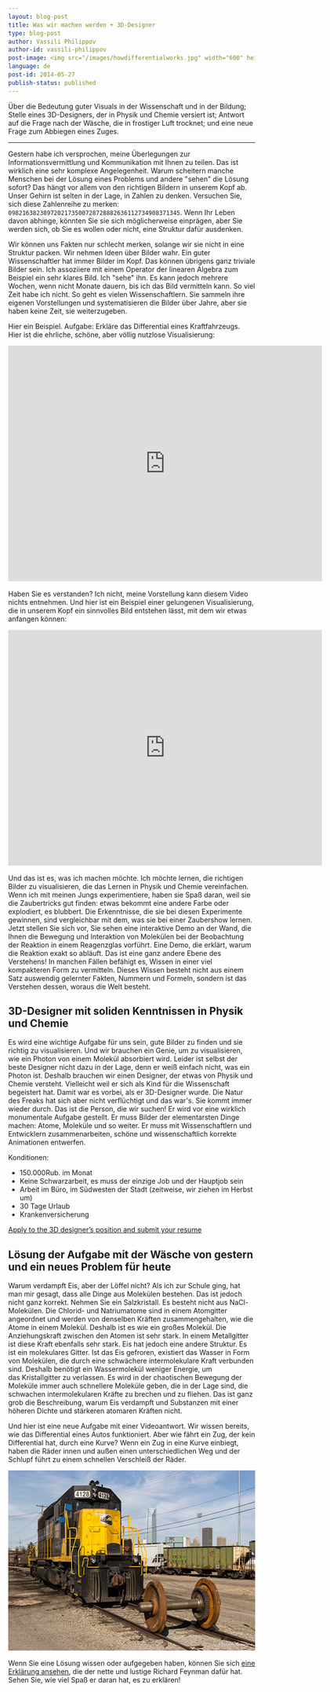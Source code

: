 ```yaml
---
layout: blog-post
title: Was wir machen werden + 3D-Designer
type: blog-post
author: Vassili Philippov
author-id: vassili-philippov
post-image: <img src="/images/howdifferentialworks.jpg" width="600" height="400" alt="How differential works">
language: de
post-id: 2014-05-27
publish-status: published
---
```

Über die Bedeutung guter Visuals in der Wissenschaft und in der Bildung; Stelle eines 3D-Designers, der in Physik und Chemie versiert ist; 
Antwort auf die Frage nach der Wäsche, die in frostiger Luft trocknet; und eine neue Frage zum Abbiegen eines Zuges.
<!-- more -->

---

Gestern habe ich versprochen, meine Überlegungen zur Informationsvermittlung und Kommunikation mit Ihnen zu teilen. Das ist wirklich eine sehr komplexe Angelegenheit. 
Warum scheitern manche Menschen bei der Lösung eines Problems und andere "sehen" die Lösung sofort? Das hängt vor allem von den richtigen 
Bildern in unserem Kopf ab. Unser Gehirn ist selten in der Lage, in Zahlen zu denken. 
Versuchen Sie, sich diese Zahlenreihe zu merken: <code>0982163823897202173500728728882636112734908371345</code>. 
Wenn Ihr Leben davon abhinge, könnten Sie sie sich möglicherweise einprägen, aber Sie werden sich, ob Sie es wollen oder nicht, eine Struktur dafür ausdenken.

Wir können uns Fakten nur schlecht merken, solange wir sie nicht in eine Struktur packen. Wir nehmen Ideen über Bilder wahr. 
Ein guter Wissenschaftler hat immer Bilder im Kopf. Das können übrigens ganz triviale Bilder sein. 
Ich assoziiere mit einem Operator der linearen Algebra zum Beispiel ein sehr klares Bild. Ich "sehe" ihn.
Es kann jedoch mehrere Wochen, wenn nicht Monate dauern, bis ich das Bild vermitteln kann. 
So viel Zeit habe ich nicht. So geht es vielen Wissenschaftlern. Sie sammeln ihre eigenen Vorstellungen und systematisieren die Bilder über Jahre, aber sie haben keine Zeit, sie weiterzugeben.

Hier ein Beispiel. Aufgabe: Erkläre das Differential eines Kraftfahrzeugs. Hier ist die ehrliche, schöne, aber völlig nutzlose Visualisierung:

<iframe width="640" height="480" src="http://www.youtube.com/embed/lN_xGRt_vVY?rel=0" frameborder="0" allowfullscreen></iframe>
<br/>

Haben Sie es verstanden? Ich nicht, meine Vorstellung kann diesem Video nichts entnehmen. 
Und hier ist ein Beispiel einer gelungenen Visualisierung, die in unserem Kopf ein sinnvolles Bild entstehen lässt, mit dem wir etwas anfangen können:

<iframe width="640" height="480" src="http://www.youtube.com/embed/yYAw79386WI?rel=0&start=200" frameborder="0" allowfullscreen></iframe>
<br/>

Und das ist es, was ich machen möchte. Ich möchte lernen, die richtigen Bilder zu visualisieren, die das Lernen in Physik und Chemie vereinfachen. 
Wenn ich mit meinen Jungs experimentiere, haben sie Spaß daran, weil sie die Zaubertricks gut finden: 
etwas bekommt eine andere Farbe oder explodiert, es blubbert. Die Erkenntnisse, die sie bei diesen Experimente gewinnen, 
sind vergleichbar mit dem, was sie bei einer Zaubershow lernen. Jetzt stellen Sie sich vor, Sie sehen eine interaktive Demo an der Wand, die Ihnen 
die Bewegung und Interaktion von Molekülen bei der Beobachtung der Reaktion in einem Reagenzglas vorführt. 
Eine Demo, die erklärt, warum die Reaktion exakt so abläuft. Das ist eine ganz andere Ebene des Verstehens! 
In manchen Fällen befähigt es, Wissen in einer viel kompakteren Form zu vermitteln. 
Dieses Wissen besteht nicht aus einem Satz auswendig gelernter Fakten, Nummern und Formeln, sondern ist das Verstehen dessen, woraus die Welt besteht.

## 3D-Designer mit soliden Kenntnissen in Physik und Chemie

Es wird eine wichtige Aufgabe für uns sein, gute Bilder zu finden und sie richtig zu visualisieren. Und wir brauchen ein Genie, um 
zu visualisieren, wie ein Photon von einem Molekül absorbiert wird. Leider ist selbst der beste Designer nicht dazu in der Lage, denn 
er weiß einfach nicht, was ein Photon ist. Deshalb brauchen wir einen Designer, der etwas von Physik und Chemie versteht. 
Vielleicht weil er sich als Kind für die Wissenschaft begeistert hat. Damit war es vorbei, als er 3D-Designer wurde.
Die Natur des Freaks hat sich aber nicht verflüchtigt und das war's. Sie kommt immer wieder durch. 
Das ist die Person, die wir suchen! Er wird vor eine wirklich monumentale Aufgabe gestellt. Er muss Bilder der elementarsten Dinge machen: 
Atome, Moleküle und so weiter. Er muss mit Wissenschaftlern und Entwicklern zusammenarbeiten, schöne und wissenschaftlich korrekte Animationen entwerfen.

Konditionen:

* 150.000Rub. im Monat
* Keine Schwarzarbeit, es muss der einzige Job und der Hauptjob sein
* Arbeit im Büro, im Südwesten der Stadt (zeitweise, wir ziehen im Herbst um)
* 30 Tage Urlaub
* Krankenversicherung

<a class="btn btn-primary btn-lg active" href="http://www.it-dominanta.ru/ru/resume_applications/new?vacancy_id=325" role="button">Apply to the 3D designer’s position and submit your resume</a>

## Lösung der Aufgabe mit der Wäsche von gestern und ein neues Problem für heute

Warum verdampft Eis, aber der Löffel nicht? Als ich zur Schule ging, hat man mir gesagt, dass alle Dinge aus Molekülen bestehen. 
Das ist jedoch nicht ganz korrekt. Nehmen Sie ein Salzkristall. Es besteht nicht aus NaCl-Molekülen. 
Die Chlorid- und Natriumatome sind in einem Atomgitter angeordnet und werden von denselben Kräften zusammengehalten, wie die Atome in einem Molekül. 
Deshalb ist es wie ein großes Molekül. Die Anziehungskraft zwischen den Atomen ist sehr stark. In einem Metallgitter ist diese Kraft ebenfalls sehr stark. 
Eis hat jedoch eine andere Struktur. Es ist ein molekulares Gitter. Ist das Eis gefroren, existiert das Wasser in Form von Molekülen, 
die durch eine schwächere intermolekulare Kraft verbunden sind. Deshalb benötigt ein Wassermolekül weniger Energie, um  
das Kristallgitter zu verlassen. Es wird in der chaotischen Bewegung der Moleküle immer auch schnellere Moleküle geben, die 
in der Lage sind, die schwachen intermolekularen Kräfte zu brechen und zu fliehen. Das ist ganz grob die Beschreibung, warum Eis verdampft und 
Substanzen mit einer höheren Dichte und stärkeren atomaren Kräften nicht.

Und hier ist eine neue Aufgabe mit einer Videoantwort. Wir wissen bereits, wie das Differential eines Autos funktioniert. 
Aber wie fährt ein Zug, der kein Differential hat, durch eine Kurve? Wenn ein Zug in eine Kurve einbiegt, haben die Räder innen 
und außen einen unterschiedlichen Weg und der Schlupf führt zu einem schnellen Verschleiß der Räder.

<a href="https://www.flickr.com/photos/katsrcool/12573192603"><img src="/images/trainwheels.jpg" width="600" height="367" alt="Train wheels"></a>

Wenn Sie eine Lösung wissen oder aufgegeben haben, können Sie sich <a href="http://www.youtube.com/watch?v=y7h4OtFDnYE">eine Erklärung ansehen</a>, die der nette und lustige Richard Feynman dafür hat. Sehen Sie, wie viel Spaß er daran hat, es zu erklären!